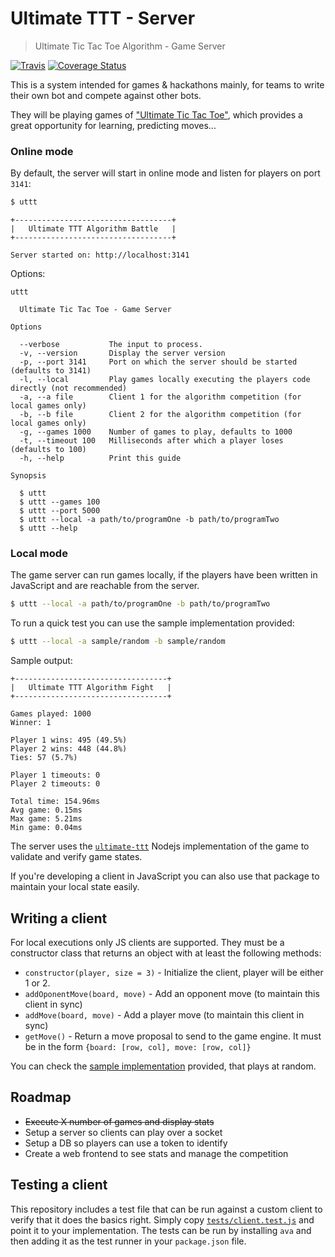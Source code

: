# Ultimate TTT - Server
> Ultimate Tic Tac Toe Algorithm - Game Server

[![Travis](https://img.shields.io/travis/aurbano/ultimate-ttt-server.svg)](https://travis-ci.org/aurbano/ultimate-ttt-server)
[![Coverage Status](https://coveralls.io/repos/github/aurbano/ultimate-ttt-server/badge.svg?branch=master)](https://coveralls.io/github/aurbano/ultimate-ttt-server?branch=master)

This is a system intended for games & hackathons mainly, for teams to write their own bot and compete against other bots.

They will be playing games of ["Ultimate Tic Tac Toe"](https://mathwithbaddrawings.com/2013/06/16/ultimate-tic-tac-toe/), which provides a great opportunity for learning, predicting moves...

### Online mode

By default, the server will start in online mode and listen for players on port `3141`:

```bash
$ uttt
```

```
+-----------------------------------+
|   Ultimate TTT Algorithm Battle   |
+-----------------------------------+

Server started on: http://localhost:3141
```

Options:

```
uttt

  Ultimate Tic Tac Toe - Game Server

Options

  --verbose           The input to process.
  -v, --version       Display the server version
  -p, --port 3141     Port on which the server should be started (defaults to 3141)
  -l, --local         Play games locally executing the players code directly (not recommended)
  -a, --a file        Client 1 for the algorithm competition (for local games only)
  -b, --b file        Client 2 for the algorithm competition (for local games only)
  -g, --games 1000    Number of games to play, defaults to 1000
  -t, --timeout 100   Milliseconds after which a player loses (defaults to 100)
  -h, --help          Print this guide

Synopsis

  $ uttt
  $ uttt --games 100
  $ uttt --port 5000
  $ uttt --local -a path/to/programOne -b path/to/programTwo
  $ uttt --help
```

### Local mode

The game server can run games locally, if the players have been written in JavaScript and are reachable from the server.

```bash
$ uttt --local -a path/to/programOne -b path/to/programTwo
```

To run a quick test you can use the sample implementation provided:

```bash
$ uttt --local -a sample/random -b sample/random
```

Sample output:

```
+----------------------------------+
|   Ultimate TTT Algorithm Fight   |
+----------------------------------+

Games played: 1000
Winner: 1

Player 1 wins: 495 (49.5%)
Player 2 wins: 448 (44.8%)
Ties: 57 (5.7%)

Player 1 timeouts: 0
Player 2 timeouts: 0

Total time: 154.96ms
Avg game: 0.15ms
Max game: 5.21ms
Min game: 0.04ms
```

The server uses the [`ultimate-ttt`](https://github.com/aurbano/ultimate-ttt) Nodejs implementation of the game to validate and verify game states.

If you're developing a client in JavaScript you can also use that package to maintain your local state easily.

## Writing a client

For local executions only JS clients are supported. They must be a constructor class that returns an object with at least the following methods:

* `constructor(player, size = 3)` - Initialize the client, player will be either 1 or 2.
* `addOponentMove(board, move)` - Add an opponent move (to maintain this client in sync)
* `addMove(board, move)` - Add a player move (to maintain this client in sync)
* `getMove()` - Return a move proposal to send to the game engine. It must be in the form `{board: [row, col], move: [row, col]}`

You can check the [sample implementation](https://github.com/aurbano/ultimate-ttt-server/blob/master/sample/random.js) provided, that plays at random.

## Roadmap

* <del>Execute X number of games and display stats</del>
* Setup a server so clients can play over a socket
* Setup a DB so players can use a token to identify
* Create a web frontend to see stats and manage the competition

## Testing a client

This repository includes a test file that can be run against a custom client to verify that it does the basics right.
Simply copy [`tests/client.test.js`](https://github.com/aurbano/ultimate-ttt-server/blob/master/tests/client.test.js) and point it to your implementation. The tests can be run by installing `ava` and then adding it as the test runner in your `package.json` file.